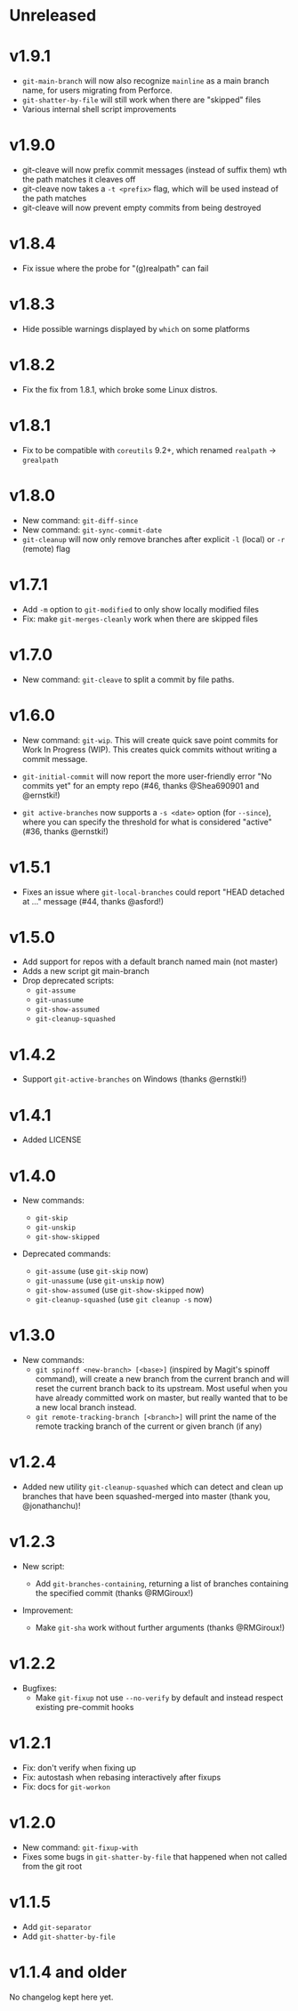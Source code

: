 # Unreleased

# v1.9.1

- `git-main-branch` will now also recognize `mainline` as a main branch name,
  for users migrating from Perforce.
- `git-shatter-by-file` will still work when there are "skipped" files
- Various internal shell script improvements

# v1.9.0

- git-cleave will now prefix commit messages (instead of suffix them) wth the
  path matches it cleaves off
- git-cleave now takes a `-t <prefix>` flag, which will be used instead of the
  path matches
- git-cleave will now prevent empty commits from being destroyed

# v1.8.4

- Fix issue where the probe for "(g)realpath" can fail

# v1.8.3

- Hide possible warnings displayed by `which` on some platforms

# v1.8.2

- Fix the fix from 1.8.1, which broke some Linux distros.

# v1.8.1

- Fix to be compatible with `coreutils` 9.2+, which renamed `realpath` → `grealpath`

# v1.8.0

- New command: `git-diff-since`
- New command: `git-sync-commit-date`
- `git-cleanup` will now only remove branches after explicit `-l` (local) or `-r` (remote) flag

# v1.7.1

- Add `-m` option to `git-modified` to only show locally modified files
- Fix: make `git-merges-cleanly` work when there are skipped files

# v1.7.0

- New command: `git-cleave` to split a commit by file paths.

# v1.6.0

- New command: `git-wip`. This will create quick save point
  commits for Work In Progress (WIP). This creates quick commits
  without writing a commit message.

- `git-initial-commit` will now report the more user-friendly error "No commits
  yet" for an empty repo (#46, thanks @Shea690901 and @ernstki!)

- `git active-branches` now supports a `-s <date>` option (for `--since`),
  where you can specify the threshold for what is considered "active" (#36,
  thanks @ernstki!)

# v1.5.1

- Fixes an issue where `git-local-branches` could report "HEAD detached at ..."
  message (#44, thanks @asford!)

# v1.5.0

- Add support for repos with a default branch named main (not master)
- Adds a new script git main-branch
- Drop deprecated scripts:
  - `git-assume`
  - `git-unassume`
  - `git-show-assumed`
  - `git-cleanup-squashed`

# v1.4.2

- Support `git-active-branches` on Windows (thanks @ernstki!)

# v1.4.1

- Added LICENSE

# v1.4.0

- New commands:

  - `git-skip`
  - `git-unskip`
  - `git-show-skipped`

- Deprecated commands:
  - `git-assume` (use `git-skip` now)
  - `git-unassume` (use `git-unskip` now)
  - `git-show-assumed` (use `git-show-skipped` now)
  - `git-cleanup-squashed` (use `git cleanup -s` now)

# v1.3.0

- New commands:
  - `git spinoff <new-branch> [<base>]` (inspired by Magit's spinoff command),
    will create a new branch from the current branch and will reset the current
    branch back to its upstream. Most useful when you have already committed
    work on master, but really wanted that to be a new local branch instead.
  - `git remote-tracking-branch [<branch>]` will print the name of the remote
    tracking branch of the current or given branch (if any)

# v1.2.4

- Added new utility `git-cleanup-squashed` which can detect and clean up
  branches that have been squashed-merged into master (thank you,
  @jonathanchu)!

# v1.2.3

- New script:

  - Add `git-branches-containing`, returning a list of branches containing the
    specified commit (thanks @RMGiroux!)

- Improvement:
  - Make `git-sha` work without further arguments (thanks @RMGiroux!)

# v1.2.2

- Bugfixes:
  - Make `git-fixup` not use `--no-verify` by default and instead respect
    existing pre-commit hooks

# v1.2.1

- Fix: don't verify when fixing up
- Fix: autostash when rebasing interactively after fixups
- Fix: docs for `git-workon`

# v1.2.0

- New command: `git-fixup-with`
- Fixes some bugs in `git-shatter-by-file` that happened when not called from
  the git root

# v1.1.5

- Add `git-separator`
- Add `git-shatter-by-file`

# v1.1.4 and older

No changelog kept here yet.
